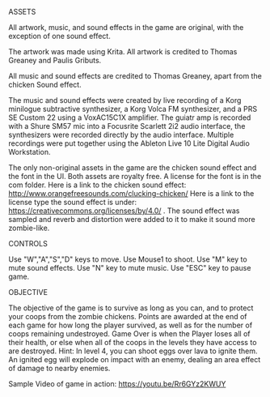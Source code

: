 ASSETS


All artwork, music, and sound effects in the game are original, with the exception of one sound effect.

The artwork was made using Krita. All artwork is credited to Thomas Greaney and Paulis Gributs.

All music and sound effects are credited to Thomas Greaney, apart from the chicken Sound effect.

The music and sound effects were created by live recording of a Korg minilogue subtractive synthesizer, a Korg Volca FM synthesizer, and a PRS SE Custom 22 using a VoxAC15C1X amplifier. The guiatr amp is recorded with a Shure SM57 mic into a Focusrite Scarlett 2i2  audio interface, the synthesizers were recorded directly by the audio interface. Multiple recordings were put together using  the Ableton Live 10 Lite Digital Audio Workstation.

The only non-original assets in the game are the chicken sound effect and the font in the UI. Both assets are royalty free. A license for the font  is in the com folder. Here is a link to the chicken sound effect: http://www.orangefreesounds.com/clucking-chicken/ Here is a link to the license  type the sound effect is under: https://creativecommons.org/licenses/by/4.0/ . The sound effect was sampled and reverb and distortion were added to it to make it sound more zombie-like.

CONTROLS


Use "W","A","S","D" keys to move.
Use Mouse1 to shoot.
Use "M" key to mute sound effects.
Use "N" key to mute music.
Use "ESC" key to pause game.

OBJECTIVE


The objective of the game is to survive as long as you can, and to protect your coops from the zombie chickens. Points are awarded at the end of each game for how long the player survived, as well as for the number of coops remaining undestroyed. Game Over is when the Player loses all of their health, or else when all of the coops in the levels they have access to are destroyed. Hint: In level 4, you can shoot eggs over lava to ignite them. An ignited egg will explode on impact with an enemy, dealing an area effect of damage to nearby enemies.

Sample Video of game in action:
https://youtu.be/Rr6GYz2KWUY
